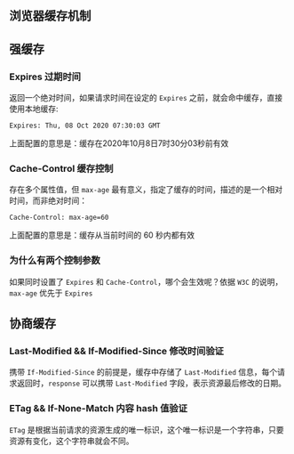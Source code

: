 ## 浏览器缓存机制


## 强缓存

### Expires 过期时间

返回一个绝对时间，如果请求时间在设定的 `Expires` 之前，就会命中缓存，直接使用本地缓存:

```shell
Expires: Thu, 08 Oct 2020 07:30:03 GMT
```
上面配置的意思是：缓存在2020年10月8日7时30分03秒前有效

### Cache-Control 缓存控制

存在多个属性值，但 `max-age` 最有意义，指定了缓存的时间，描述的是一个相对时间，而非绝对时间：
```shell
Cache-Control: max-age=60
```

上面配置的意思是：缓存从当前时间的 60 秒内都有效

### 为什么有两个控制参数
如果同时设置了 `Expires` 和 `Cache-Control`，哪个会生效呢？依据 `W3C` 的说明，`max-age` 优先于 `Expires`

## 协商缓存

### Last-Modified && If-Modified-Since 修改时间验证

携带 `If-Modified-Since` 的前提是，缓存中存储了 `Last-Modified` 信息，每个请求返回时，`response` 可以携带 `Last-Modified` 字段，表示资源最后修改的日期。

### ETag && If-None-Match 内容 hash 值验证

`ETag` 是根据当前请求的资源生成的唯一标识，这个唯一标识是一个字符串，只要资源有变化，这个字符串就会不同。